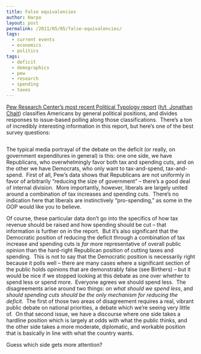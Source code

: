 ```yaml
---
title: False equivalencies
author: Harpo
layout: post
permalink: /2011/05/05/false-equivalencies/
tags:
  - current events
  - economics
  - politics
tags:
  - deficit
  - demographics
  - pew
  - research
  - spending
  - taxes
---
```

<a href="http://people-press.org/2011/05/04/beyond-red-vs-blue-the-political-typology/" target="_blank">Pew Research Center&#8217;s most recent Political Typology report</a> (<a href="http://www.tnr.com/blog/jonathan-chait/87901/public-opinion-and-the-deficit" target="_blank">h/t  Jonathan Chait</a>) classifies Americans by general political positions, and divides responses to issue-based polling along those classifications.  There&#8217;s a ton of incredibly interesting information in this report, but here&#8217;s one of the best survey questions:

<a href="http://people-press.org/2011/05/04/section-7-the-budget-deficit-taxes-spending-and-entitlements/" target="_blank"><img src="http://people-press.org/files/2011/05/2011-typology-s7-04.png" alt="" /></a>

The typical media portrayal of the debate on the deficit (or really, on government expenditures in general) is this: one one side, we have Republicans, who overwhelmingly favor both tax and spending cuts, and on the other we have Democrats, who only want to tax-and-spend, tax-and-spend.  First of all, Pew&#8217;s data shows that Republicans are not uniformly in favor of arbitrarily &#8220;reducing the size of government&#8221; – there&#8217;s a good deal of internal division.  More importantly, however, liberals are largely united around a combination of tax increases and spending cuts.  There&#8217;s no indication here that liberals are instinctively &#8220;pro-spending,&#8221; as some in the GOP would like you to believe.

Of course, these particular data don&#8217;t go into the specifics of how tax revenue should be raised and how spending should be cut &#8211; that information is further on in the report.  But it&#8217;s also significant that the Democratic position of reducing the deficit through a combination of tax increase and spending cuts is *far* more representative of overall public opinion than the hard-right Republican position of cutting taxes and spending.  This is not to say that the Democratic position is necessarily right because it polls well – there are many cases where a significant section of the public holds opinions that are demonstrably false (see Birthers) – but it would be nice if we stopped looking at this debate as one over whether to spend less or spend more.  Everyone agrees we should spend less.  The disagreements arise around two things: *on what should we spend less*, and *should spending cuts should be the only mechanism for reducing the deficit*.  The first of those two areas of disagreement requires a real, vibrant public debate on national priorities, a debate which we&#8217;re seeing very little of.  On that second issue, we have a discourse where one side takes a hardline position which is largely at odds with what the public thinks, and the other side takes a more moderate, diplomatic, and workable position that is basically in line with what the country wants.

Guess which side gets more attention?